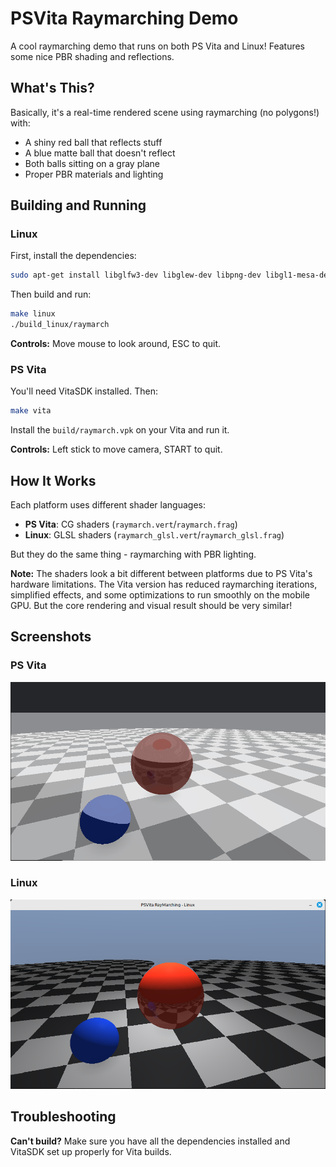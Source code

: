# PSVita Raymarching Demo

A cool raymarching demo that runs on both PS Vita and Linux! Features some nice PBR shading and reflections.

## What's This?

Basically, it's a real-time rendered scene using raymarching (no polygons!) with:
- A shiny red ball that reflects stuff
- A blue matte ball that doesn't reflect
- Both balls sitting on a gray plane
- Proper PBR materials and lighting

## Building and Running

### Linux
First, install the dependencies:
```bash
sudo apt-get install libglfw3-dev libglew-dev libpng-dev libgl1-mesa-dev
```

Then build and run:
```bash
make linux
./build_linux/raymarch
```

**Controls:** Move mouse to look around, ESC to quit.

### PS Vita
You'll need VitaSDK installed. Then:
```bash
make vita
```

Install the `build/raymarch.vpk` on your Vita and run it.

**Controls:** Left stick to move camera, START to quit.

## How It Works

Each platform uses different shader languages:
- **PS Vita**: CG shaders (`raymarch.vert`/`raymarch.frag`)
- **Linux**: GLSL shaders (`raymarch_glsl.vert`/`raymarch_glsl.frag`)

But they do the same thing - raymarching with PBR lighting.

**Note:** The shaders look a bit different between platforms due to PS Vita's hardware limitations. The Vita version has reduced raymarching iterations, simplified effects, and some optimizations to run smoothly on the mobile GPU. But the core rendering and visual result should be very similar!

## Screenshots

### PS Vita
![PS Vita Screenshot](screenshots/vita.png)

### Linux
![Linux Screenshot](screenshots/linux.png)

## Troubleshooting

**Can't build?** Make sure you have all the dependencies installed and VitaSDK set up properly for Vita builds.
